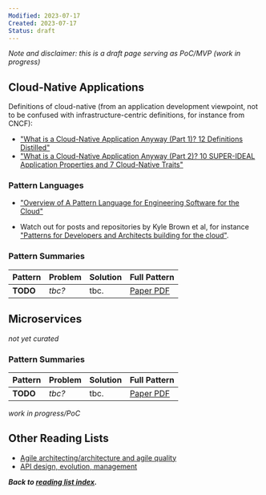 ```yaml
---
Modified: 2023-07-17
Created: 2023-07-17
Status: draft
--- 
```


<!-- *Reading List #3* -->
*Note and disclaimer: this is a draft page serving as PoC/MVP (work in progress)*

## Cloud-Native Applications

Definitions of cloud-native (from an application development viewpoint, not to be confused with infrastructure-centric definitions, for instance from CNCF):

* ["What is a Cloud-Native Application Anyway (Part 1)? 12 Definitions Distilled"](https://medium.com/olzzio/what-is-a-cloud-native-application-anyway-part-1-8241e9c71a62)
* ["What is a Cloud-Native Application Anyway (Part 2)? 10 SUPER-IDEAL Application Properties and 7 Cloud-Native Traits"](https://medium.com/olzzio/what-is-a-cloud-native-application-anyway-part-2-f0e88c3caacb)

### Pattern Languages 

* ["Overview of A Pattern Language for Engineering Software for the Cloud"](https://hillside.net/plop/2018/papers/proceedings/papers/04-sousa.pdf)
<!--  * "TODO" -->
* Watch out for posts and repositories by Kyle Brown et al, for instance ["Patterns for Developers and Architects building for the cloud"](https://kgb1001001.github.io/cloudadoptionpatterns/).

### Pattern Summaries

|Pattern|Problem|Solution|Full Pattern|
|-|-|-|-|
|**TODO**|*tbc?*|tbc.|[Paper PDF]()|


## Microservices 

*not yet curated*

<!--
* []()
  * "TODO" 
-->

### Pattern Summaries

|Pattern|Problem|Solution|Full Pattern|
|-|-|-|-|
|**TODO**|*tbc?*|tbc.|[Paper PDF]()|

<!-- |**TODO**|*tbc?*|tbc.|[Paper PDF]()| -->

*work in progress/PoC*

## Other Reading Lists

* [Agile architecting/architecture and agile quality](../agile-architecture.md)
* [API design, evolution, management](../api-design.md)

***Back to [reading list index](/patterns/reading-lists/index.html).***